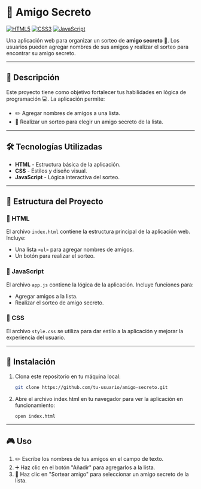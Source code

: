 # 🎁 Amigo Secreto

[![HTML5](https://img.shields.io/badge/html5-%23E34F26.svg?style=for-the-badge&logo=html5&logoColor=white)](https://developer.mozilla.org/es/docs/Web/HTML)
[![CSS3](https://img.shields.io/badge/css3-%231572B6.svg?style=for-the-badge&logo=css3&logoColor=white)](https://developer.mozilla.org/es/docs/Web/CSS)
[![JavaScript](https://img.shields.io/badge/javascript-%23323330.svg?style=for-the-badge&logo=javascript&logoColor=%23F7DF1E)](https://developer.mozilla.org/es/docs/Web/JavaScript)

Una aplicación web para organizar un sorteo de **amigo secreto** 🎲. Los usuarios pueden agregar nombres de sus amigos y realizar el sorteo para encontrar su amigo secreto.

---

## 📝 Descripción

Este proyecto tiene como objetivo fortalecer tus habilidades en lógica de programación 💻. La aplicación permite:

- ✏️ Agregar nombres de amigos a una lista.
- 🎲 Realizar un sorteo para elegir un amigo secreto de la lista.

---

## 🛠️ Tecnologías Utilizadas

- **HTML** - Estructura básica de la aplicación.
- **CSS** - Estilos y diseño visual.
- **JavaScript** - Lógica interactiva del sorteo.

---

## 📂 Estructura del Proyecto

### 📄 HTML
El archivo `index.html` contiene la estructura principal de la aplicación web. Incluye:
- Una lista `<ul>` para agregar nombres de amigos.
- Un botón para realizar el sorteo.

### 🧩 JavaScript
El archivo `app.js` contiene la lógica de la aplicación. Incluye funciones para:
- Agregar amigos a la lista.
- Realizar el sorteo de amigo secreto.

### 🎨 CSS
El archivo `style.css` se utiliza para dar estilo a la aplicación y mejorar la experiencia del usuario.

---

## 🚀 Instalación
1. Clona este repositorio en tu máquina local:
   ```bash
   git clone https://github.com/tu-usuario/amigo-secreto.git
   ```
2. Abre el archivo index.html en tu navegador para ver la aplicación en funcionamiento:
   ```bash
   open index.html
   ```
---

## 🎮 Uso
  1. ✏️ Escribe los nombres de tus amigos en el campo de texto.
  2. ➕ Haz clic en el botón "Añadir" para agregarlos a la lista.
  3. 🎲 Haz clic en "Sortear amigo" para seleccionar un amigo secreto de la lista.